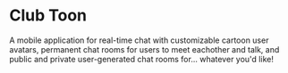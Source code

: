 # Club Toon

A mobile application for real-time chat with customizable cartoon user avatars, permanent chat rooms for users to meet eachother and talk, and public and private user-generated chat rooms for... whatever you'd like!
